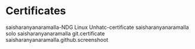 # Certificates
saisharanyanaramalla-NDG Linux Unhatc-certificate
saisharanyanaramalla solo
saisharanyanaramalla git.certificate
saisharanyanaramalla.github.screenshoot
